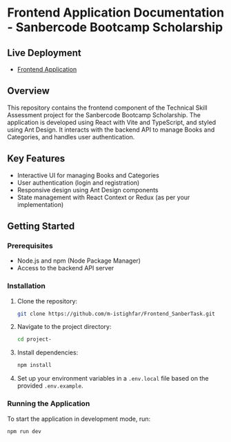 # Frontend Application Documentation - Sanbercode Bootcamp Scholarship

## Live Deployment

- [Frontend Application](https://frontend-sanbertask.netlify.app)

## Overview

This repository contains the frontend component of the Technical Skill Assessment project for the Sanbercode Bootcamp Scholarship. The application is developed using React with Vite and TypeScript, and styled using Ant Design. It interacts with the backend API to manage Books and Categories, and handles user authentication.

## Key Features

- Interactive UI for managing Books and Categories
- User authentication (login and registration)
- Responsive design using Ant Design components
- State management with React Context or Redux (as per your implementation)

## Getting Started

### Prerequisites

- Node.js and npm (Node Package Manager)
- Access to the backend API server

### Installation

1. Clone the repository:
   ```bash
   git clone https://github.com/m-istighfar/Frontend_SanberTask.git
   ```
2. Navigate to the project directory:
   ```bash
   cd project-
   ```
3. Install dependencies:
   ```bash
   npm install
   ```
4. Set up your environment variables in a `.env.local` file based on the provided `.env.example`.

### Running the Application

To start the application in development mode,  run:
```bash
npm run dev
```